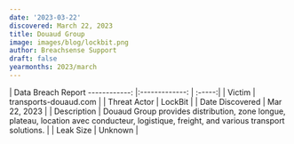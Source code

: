 ```yaml
---
date: '2023-03-22'
discovered: March 22, 2023
title: Douaud Group
image: images/blog/lockbit.png
author: Breachsense Support
draft: false
yearmonths: 2023/march
---
```



| Data Breach Report
------------:     |:-------------:    | :-----:|
| Victim      | transports-douaud.com      | 
| Threat Actor      | LockBit      | 
| Date Discovered      | Mar 22, 2023      | 
| Description      | Douaud Group provides distribution, zone longue, plateau, location avec conducteur, logistique, freight, and various transport solutions.      | 
| Leak Size      | Unknown      | 

